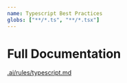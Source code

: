 ```yaml
---
name: Typescript Best Practices
globs: ["**/*.ts", "**/*.tsx"]
---
```


# Full Documentation

[.ai/rules/typescript.md](../../.ai/rules/typescript.md)
